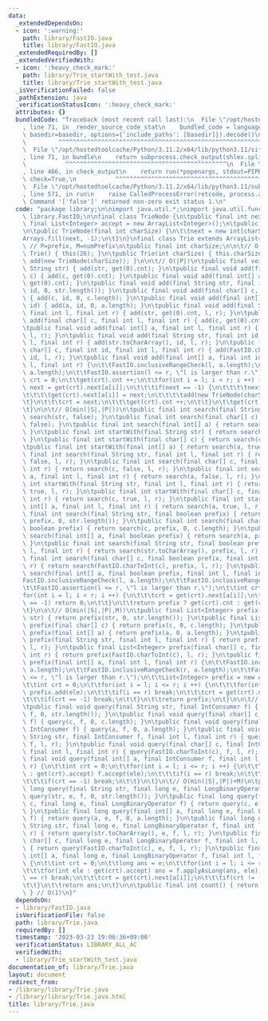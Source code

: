 ```yaml
---
data:
  _extendedDependsOn:
  - icon: ':warning:'
    path: library/FastIO.java
    title: library/FastIO.java
  _extendedRequiredBy: []
  _extendedVerifiedWith:
  - icon: ':heavy_check_mark:'
    path: library/Trie_startWith_test.java
    title: library/Trie_startWith_test.java
  _isVerificationFailed: false
  _pathExtension: java
  _verificationStatusIcon: ':heavy_check_mark:'
  attributes: {}
  bundledCode: "Traceback (most recent call last):\n  File \"/opt/hostedtoolcache/Python/3.11.2/x64/lib/python3.11/site-packages/onlinejudge_verify/documentation/build.py\"\
    , line 71, in _render_source_code_stat\n    bundled_code = language.bundle(stat.path,\
    \ basedir=basedir, options={'include_paths': [basedir]}).decode()\n          \
    \         ^^^^^^^^^^^^^^^^^^^^^^^^^^^^^^^^^^^^^^^^^^^^^^^^^^^^^^^^^^^^^^^^^^^^^^^^^^^^^^^^^\n\
    \  File \"/opt/hostedtoolcache/Python/3.11.2/x64/lib/python3.11/site-packages/onlinejudge_verify/languages/user_defined.py\"\
    , line 71, in bundle\n    return subprocess.check_output(shlex.split(command))\n\
    \           ^^^^^^^^^^^^^^^^^^^^^^^^^^^^^^^^^^^^^^^^^^^^^\n  File \"/opt/hostedtoolcache/Python/3.11.2/x64/lib/python3.11/subprocess.py\"\
    , line 466, in check_output\n    return run(*popenargs, stdout=PIPE, timeout=timeout,\
    \ check=True,\n           ^^^^^^^^^^^^^^^^^^^^^^^^^^^^^^^^^^^^^^^^^^^^^^^^^^^^^^^^^\n\
    \  File \"/opt/hostedtoolcache/Python/3.11.2/x64/lib/python3.11/subprocess.py\"\
    , line 571, in run\n    raise CalledProcessError(retcode, process.args,\nsubprocess.CalledProcessError:\
    \ Command '['false']' returned non-zero exit status 1.\n"
  code: "package library;\n\nimport java.util.*;\nimport java.util.function.*;\nimport\
    \ library.FastIO;\n\nfinal class TrieNode {\n\tpublic final int next[];\n\tpublic\
    \ final List<Integer> accept = new ArrayList<Integer>();\n\tpublic int cnt = 0;\n\
    \n\tpublic TrieNode(final int charSize) {\n\t\tnext = new int[charSize];\n\t\t\
    Arrays.fill(next, -1);\n\t}\n}\nfinal class Trie extends ArrayList<TrieNode> {\
    \ // P=prefix, M=numPrefix\n\tpublic final int charSize;\n\n\t// O(1)\n\tpublic\
    \ Trie() { this(26); }\n\tpublic Trie(int charSize) { this.charSize = charSize;\
    \ add(new TrieNode(charSize)); }\n\n\t// O(|P|)\n\tpublic final void add(final\
    \ String str) { add(str, get(0).cnt); }\n\tpublic final void add(final char[]\
    \ c) { add(c, get(0).cnt); }\n\tpublic final void add(final int[] a) { add(a,\
    \ get(0).cnt); }\n\tpublic final void add(final String str, final int id) { add(str,\
    \ id, 0, str.length()); }\n\tpublic final void add(final char[] c, final int id)\
    \ { add(c, id, 0, c.length); }\n\tpublic final void add(final int[] a, final int\
    \ id) { add(a, id, 0, a.length); }\n\tpublic final void add(final String str,\
    \ final int l, final int r) { add(str, get(0).cnt, l, r); }\n\tpublic final void\
    \ add(final char[] c, final int l, final int r) { add(c, get(0).cnt, l, r); }\n\
    \tpublic final void add(final int[] a, final int l, final int r) { add(a, get(0).cnt,\
    \ l, r); }\n\tpublic final void add(final String str, final int id, final int\
    \ l, final int r) { add(str.toCharArray(), id, l, r); }\n\tpublic final void add(final\
    \ char[] c, final int id, final int l, final int r) { add(FastIO.charToInt(c),\
    \ id, l, r); }\n\tpublic final void add(final int[] a, final int id, final int\
    \ l, final int r) {\n\t\tFastIO.inclusiveRangeCheck(l, a.length);\n\t\tFastIO.inclusiveRangeCheck(r,\
    \ a.length);\n\t\tFastIO.assertion(l <= r, \"l is larger than r.\");\n\t\tint\
    \ crt = 0;\n\t\tget(crt).cnt ++;\n\t\tfor(int i = l; i < r; i ++) {\n\t\t\tint\
    \ next = get(crt).next[a[i]];\n\t\t\tif(next == -1) {\n\t\t\t\tnext = size();\n\
    \t\t\t\tget(crt).next[a[i]] = next;\n\t\t\t\tadd(new TrieNode(charSize));\n\t\t\
    \t}\n\t\t\tcrt = next;\n\t\t\tget(crt).cnt ++;\n\t\t}\n\t\tget(crt).accept.add(id);\n\
    \t}\n\n\t// O(min(|S|,|P|))\n\tpublic final int search(final String str) { return\
    \ search(str, false); }\n\tpublic final int search(final char[] c) { return search(c,\
    \ false); }\n\tpublic final int search(final int[] a) { return search(a, false);\
    \ }\n\tpublic final int startWith(final String str) { return search(str, true);\
    \ }\n\tpublic final int startWith(final char[] c) { return search(c, true); }\n\
    \tpublic final int startWith(final int[] a) { return search(a, true); }\n\tpublic\
    \ final int search(final String str, final int l, final int r) { return search(str,\
    \ false, l, r); }\n\tpublic final int search(final char[] c, final int l, final\
    \ int r) { return search(c, false, l, r); }\n\tpublic final int search(final int[]\
    \ a, final int l, final int r) { return search(a, false, l, r); }\n\tpublic final\
    \ int startWith(final String str, final int l, final int r) { return search(str,\
    \ true, l, r); }\n\tpublic final int startWith(final char[] c, final int l, final\
    \ int r) { return search(c, true, l, r); }\n\tpublic final int startWith(final\
    \ int[] a, final int l, final int r) { return search(a, true, l, r); }\n\tpublic\
    \ final int search(final String str, final boolean prefix) { return search(str,\
    \ prefix, 0, str.length()); }\n\tpublic final int search(final char[] c, final\
    \ boolean prefix) { return search(c, prefix, 0, c.length); }\n\tpublic final int\
    \ search(final int[] a, final boolean prefix) { return search(a, prefix, 0, a.length);\
    \ }\n\tpublic final int search(final String str, final boolean prefix, final int\
    \ l, final int r) { return search(str.toCharArray(), prefix, l, r); }\n\tpublic\
    \ final int search(final char[] c, final boolean prefix, final int l, final int\
    \ r) { return search(FastIO.charToInt(c), prefix, l, r); }\n\tpublic final int\
    \ search(final int[] a, final boolean prefix, final int l, final int r) {\n\t\t\
    FastIO.inclusiveRangeCheck(l, a.length);\n\t\tFastIO.inclusiveRangeCheck(r, a.length);\n\
    \t\tFastIO.assertion(l <= r, \"l is larger than r.\");\n\t\tint crt = 0;\n\t\t\
    for(int i = l; i < r; i ++) {\n\t\t\tcrt = get(crt).next[a[i]];\n\t\t\tif(crt\
    \ == -1) return 0;\n\t\t}\n\t\treturn prefix ? get(crt).cnt : get(crt).accept.size();\n\
    \t}\n\n\t// O(min(|S|,|P|,M))\n\tpublic final List<Integer> prefix(final String\
    \ str) { return prefix(str, 0, str.length()); }\n\tpublic final List<Integer>\
    \ prefix(final char[] c) { return prefix(c, 0, c.length); }\n\tpublic final List<Integer>\
    \ prefix(final int[] a) { return prefix(a, 0, a.length); }\n\tpublic final List<Integer>\
    \ prefix(final String str, final int l, final int r) { return prefix(str.toCharArray(),\
    \ l, r); }\n\tpublic final List<Integer> prefix(final char[] c, final int l, final\
    \ int r) { return prefix(FastIO.charToInt(c), l, r); }\n\tpublic final List<Integer>\
    \ prefix(final int[] a, final int l, final int r) {\n\t\tFastIO.inclusiveRangeCheck(l,\
    \ a.length);\n\t\tFastIO.inclusiveRangeCheck(r, a.length);\n\t\tFastIO.assertion(l\
    \ <= r, \"l is larger than r.\");\n\t\tList<Integer> prefix = new ArrayList<Integer>();\n\
    \t\tint crt = 0;\n\t\tfor(int i = l; i <= r; i ++) {\n\t\t\tfor(int ele : get(crt).accept)\
    \ prefix.add(ele);\n\t\t\tif(i == r) break;\n\t\t\tcrt = get(crt).next[a[i]];\n\
    \t\t\tif(crt == -1) break;\n\t\t}\n\t\treturn prefix;\n\t}\n\n\t// O(min(|S|,|P|)+M)\n\
    \tpublic final void query(final String str, final IntConsumer f) { query(str,\
    \ f, 0, str.length()); }\n\tpublic final void query(final char[] c, final IntConsumer\
    \ f) { query(c, f, 0, c.length); }\n\tpublic final void query(final int[] a, final\
    \ IntConsumer f) { query(a, f, 0, a.length); }\n\tpublic final void query(final\
    \ String str, final IntConsumer f, final int l, final int r) { query(str.toCharArray(),\
    \ f, l, r); }\n\tpublic final void query(final char[] c, final IntConsumer f,\
    \ final int l, final int r) { query(FastIO.charToInt(c), f, l, r); }\n\tpublic\
    \ final void query(final int[] a, final IntConsumer f, final int l, final int\
    \ r) {\n\t\tint crt = 0;\n\t\tfor(int i = l; i <= r; i ++) {\n\t\t\tfor(int ele\
    \ : get(crt).accept) f.accept(ele);\n\t\t\tif(i == r) break;\n\t\t\tcrt = get(crt).next[a[i]];\n\
    \t\t\tif(crt == -1) break;\n\t\t}\n\t}\n\t// O(min(|S|,|P|)+M)\n\tpublic final\
    \ long query(final String str, final long e, final LongBinaryOperator f) { return\
    \ query(str, e, f, 0, str.length()); }\n\tpublic final long query(final char[]\
    \ c, final long e, final LongBinaryOperator f) { return query(c, e, f, 0, c.length);\
    \ }\n\tpublic final long query(final int[] a, final long e, final LongBinaryOperator\
    \ f) { return query(a, e, f, 0, a.length); }\n\tpublic final long query(final\
    \ String str, final long e, final LongBinaryOperator f, final int l, final int\
    \ r) { return query(str.toCharArray(), e, f, l, r); }\n\tpublic final long query(final\
    \ char[] c, final long e, final LongBinaryOperator f, final int l, final int r)\
    \ { return query(FastIO.charToInt(c), e, f, l, r); }\n\tpublic final long query(final\
    \ int[] a, final long e, final LongBinaryOperator f, final int l, final int r)\
    \ {\n\t\tint crt = 0;\n\t\tlong ans = e;\n\t\tfor(int i = l; i <= r; i ++) {\n\
    \t\t\tfor(int ele : get(crt).accept) ans = f.applyAsLong(ans, ele);\n\t\t\tif(i\
    \ == r) break;\n\t\t\tcrt = get(crt).next[a[i]];\n\t\t\tif(crt != -1) break;\n\
    \t\t}\n\t\treturn ans;\n\t}\n\n\tpublic final int count() { return get(0).cnt;\
    \ } // O(1)\n}"
  dependsOn:
  - library/FastIO.java
  isVerificationFile: false
  path: library/Trie.java
  requiredBy: []
  timestamp: '2023-03-23 19:06:36+09:00'
  verificationStatus: LIBRARY_ALL_AC
  verifiedWith:
  - library/Trie_startWith_test.java
documentation_of: library/Trie.java
layout: document
redirect_from:
- /library/library/Trie.java
- /library/library/Trie.java.html
title: library/Trie.java
---
```

